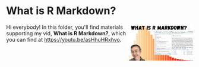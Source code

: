 # What is R Markdown?
[<img src="rmarkdown thumb.png" align="right" height="100" />](<https://youtu.be/asHhuHRxhvo>)

Hi everybody! In this folder, you'll find materials supporting my vid, **What is R Markdown?**, which you can find at <https://youtu.be/asHhuHRxhvo>. 

